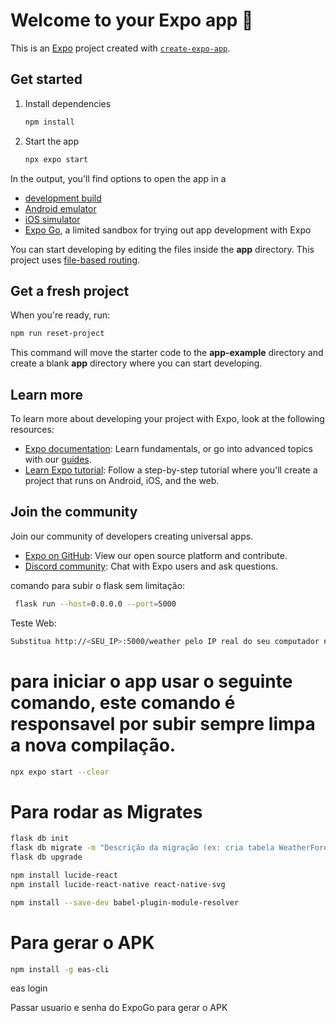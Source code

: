 # Welcome to your Expo app 👋

This is an [Expo](https://expo.dev) project created with [`create-expo-app`](https://www.npmjs.com/package/create-expo-app).

## Get started

1. Install dependencies

   ```bash
   npm install
   ```

2. Start the app

   ```bash
   npx expo start
   ```

In the output, you'll find options to open the app in a

- [development build](https://docs.expo.dev/develop/development-builds/introduction/)
- [Android emulator](https://docs.expo.dev/workflow/android-studio-emulator/)
- [iOS simulator](https://docs.expo.dev/workflow/ios-simulator/)
- [Expo Go](https://expo.dev/go), a limited sandbox for trying out app development with Expo

You can start developing by editing the files inside the **app** directory. This project uses [file-based routing](https://docs.expo.dev/router/introduction).

## Get a fresh project

When you're ready, run:

```bash
npm run reset-project
```

This command will move the starter code to the **app-example** directory and create a blank **app** directory where you can start developing.

## Learn more

To learn more about developing your project with Expo, look at the following resources:

- [Expo documentation](https://docs.expo.dev/): Learn fundamentals, or go into advanced topics with our [guides](https://docs.expo.dev/guides).
- [Learn Expo tutorial](https://docs.expo.dev/tutorial/introduction/): Follow a step-by-step tutorial where you'll create a project that runs on Android, iOS, and the web.

## Join the community

Join our community of developers creating universal apps.

- [Expo on GitHub](https://github.com/expo/expo): View our open source platform and contribute.
- [Discord community](https://chat.expo.dev): Chat with Expo users and ask questions.

comando para subir o flask sem limitação:

```bash
 flask run --host=0.0.0.0 --port=5000
```

Teste Web:

```bash
Substitua http://<SEU_IP>:5000/weather pelo IP real do seu computador na rede local.
```

# para iniciar o app usar o seguinte comando, este comando é responsavel por subir sempre limpa a nova compilação.

```bash
npx expo start --clear
```

# Para rodar as Migrates

```bash
flask db init
flask db migrate -m "Descrição da migração (ex: cria tabela WeatherForecast)"
flask db upgrade

```

```bash
npm install lucide-react
npm install lucide-react-native react-native-svg

npm install --save-dev babel-plugin-module-resolver

```

# Para gerar o APK

```bash
npm install -g eas-cli
```

eas login

Passar usuario e senha do ExpoGo para gerar o APK
